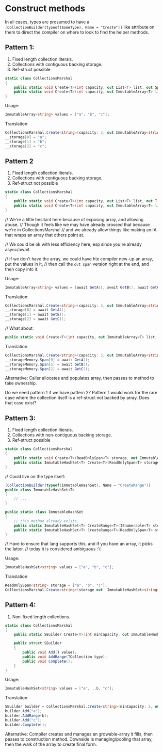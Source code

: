 # Construct methods

In all cases, types are presumed to have a `[CollectionBuilder(typeof(SomeType), Name = "Create")]` like attribute on them to direct the compiler on where to look to find the helper methods.

## Pattern 1:

1. Fixed length collection literals.
2. Collections with contiguous backing storage.
3. Ref-struct possible

```c#
static class CollectionsMarshal
{
    public static void Create<T>(int capacity, out List<T> list, out Span<T> storage); 
    public static void Create<T>(int capacity, out ImmutableArray<T> list, out Span<T> storage);
}
```

Usage:

```c#
ImmutableArray<string> values = ["a", "b", "c"];
```

Translation:

```c#
CollectionsMarshal.Create<string>(capacity: 3, out ImmutableArray<string> values, out Span<T> __storage);
__storage[0] = "a";
__storage[1] = "b";
__storage[2] = "c";
```

## Pattern 2

1. Fixed length collection literals.
2. Collections with contiguous backing storage.
3. Ref-struct not possible

```c#
static class CollectionsMarshal
{
    public static void Create<T>(int capacity, out List<T> list, out T[] storage); 
    public static void Create<T>(int capacity, out ImmutableArray<T> list, out T[] storage);
}
```

// We're a little hesitant here because of exposing array, and allowing abuse.
// Though it feels like we may have already crossed that because we're in CollectionsMarshal
// and we already allow things like making an IA that wraps an array that others point at.

// We could be ok with less efficiency here, esp since you're already async/await.

// if we don't have the array, we could have hte compiler new-up an array, put the values in it,
// then call the `out span` version right at the end, and then copy into it.



Usage:

```c#
ImmutableArray<string> values = [await GetA(), await GetB(), await GetC()];
```

Translation:

```c#
CollectionsMarshal.Create<string>(capacity: 3, out ImmutableArray<string> values, out T[] __storage);
__storage[0] = await GetA();
__storage[1] = await GetB();
__storage[2] = await GetC();
```


// What about:

```c#
public static void Create<T>(int capacity, out ImmutableArray<T> list, out Memory<T> storage);
```

Translation:

```c#
CollectionsMarshal.Create<string>(capacity: 3, out ImmutableArray<string> values, out Memory<T> __storageMemory);
__storageMemory.Span[0] = await GetA();
__storageMemory.Span[1] = await GetB();
__storageMemory.Span[2] = await GetC();
```


Alternative: Caller allocates and populates array, then passes to method to take ownership.

Do we need pattern 1 if we have pattern 2?  Pattern 1 would work for the rare case where the collection itself is a ref-struct not backed by array.  Does that case exist?

## Pattern 3:

1. Fixed length collection literals.
2. Collections with non-contiguous backing storage.
3. Ref-struct possible

```c#
static class CollectionsMarshal
{
    public static void Create<T>(ReadOnlySpan<T> storage, out ImmutableHashSet<T> set); 
    public static ImmutableHashSet<T> Create<T>(ReadOnlySpan<T> storage);
}
```

// Could live on the type itself:

```c#
[CollectionBuilder(typeof(ImmutableHashSet), Name = "CreateRange")]
public class ImmutableHashSet<T>
{
    // ...
}

public static class ImmutableHashSet
{
    // this method already exists.
    public static ImmutableHashSet<T> CreateRange<T>(IEnumerable<T> storage);
    public static ImmutableHashSet<T> CreateRange<T>(ReadOnlySpan<T> storage);
}
```

// Have to ensure that lang supports this, and if you have an array, it picks the latter.
// today it is considered ambiguous :'(

Usage:

```c#
ImmutableHashSet<string> values = ["a", "b", "c"];
```

Translation:

```c#
ReadOnlySpan<string> storage = ["a", "b", "c"];
CollectionsMarshal.Create<string>(storage out  ImmutableHashSet<string> values);
```

## Pattern 4:

1. Non-fixed length collections.

```c#
static class CollectionsMarshal
{
    public static SBuilder Create<T>(int minCapacity, out ImmutableHashSet<T> set);

    public struct SBuilder
    {
        public void Add(T value);
        public void AddRange(TCollection type);
        public void Complete();
    }
}
```

Usage:

```c#
ImmutableHashSet<string> values = ["a", ..b, "c"];
```

Translation:

```c#
SBuilder builder = CollectionsMarshal.Create<string>(minCapacity: 2, out ImmutableHashSet<string> values);
builder.Add("a");
builder.AddRange(b);
builder.Add("c");
builder.Complete();
```

Alternative: Compiler creates and manages an growable-array it fills, then passes to construction method.  Downside is managing/pooling that array, then the walk of the array to create final form.